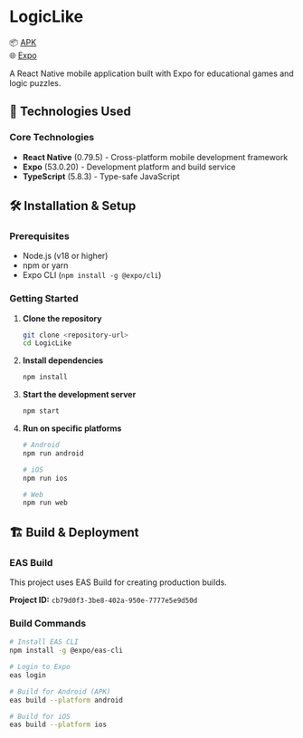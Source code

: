 # LogicLike

📦 [APK](https://expo.dev/artifacts/eas/uanNzHrLCe9b2jRzmCUioa.apk)  
🌐 [Expo](https://expo.dev/accounts/viktorline/projects/LogicLike)

A React Native mobile application built with Expo for educational games and logic puzzles.

## 🚀 Technologies Used

### Core Technologies

- **React Native** (0.79.5) - Cross-platform mobile development framework
- **Expo** (53.0.20) - Development platform and build service
- **TypeScript** (5.8.3) - Type-safe JavaScript

## 🛠 Installation & Setup

### Prerequisites

- Node.js (v18 or higher)
- npm or yarn
- Expo CLI (`npm install -g @expo/cli`)

### Getting Started

1. **Clone the repository**

   ```bash
   git clone <repository-url>
   cd LogicLike
   ```

2. **Install dependencies**

   ```bash
   npm install
   ```

3. **Start the development server**

   ```bash
   npm start
   ```

4. **Run on specific platforms**

   ```bash
   # Android
   npm run android

   # iOS
   npm run ios

   # Web
   npm run web
   ```

## 🏗 Build & Deployment

### EAS Build

This project uses EAS Build for creating production builds.

**Project ID:** `cb79d0f3-3be8-402a-950e-7777e5e9d50d`

### Build Commands

```bash
# Install EAS CLI
npm install -g @expo/eas-cli

# Login to Expo
eas login

# Build for Android (APK)
eas build --platform android

# Build for iOS
eas build --platform ios
```
